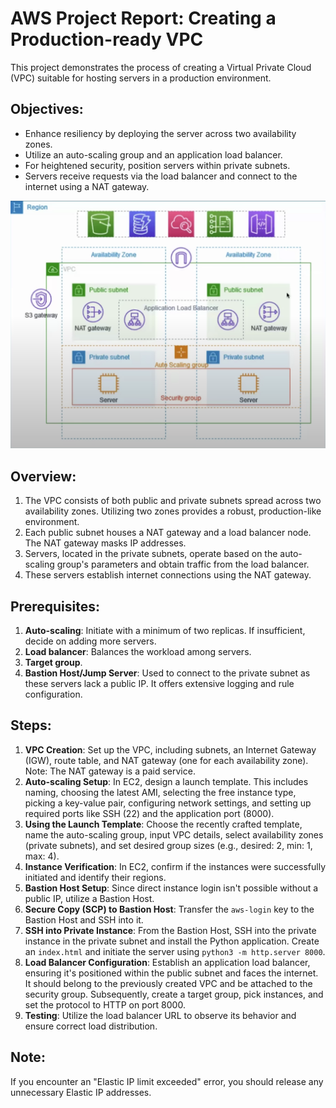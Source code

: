 # AWS Project Report: Creating a Production-ready VPC

This project demonstrates the process of creating a Virtual Private Cloud (VPC) suitable for hosting servers in a production environment.

## Objectives:

- Enhance resiliency by deploying the server across two availability zones.
- Utilize an auto-scaling group and an application load balancer.
- For heightened security, position servers within private subnets.
- Servers receive requests via the load balancer and connect to the internet using a NAT gateway.

![Screenshot of the AWS setup](./p2-vpc-public-private-subnet.png)

## Overview:

1. The VPC consists of both public and private subnets spread across two availability zones. Utilizing two zones provides a robust, production-like environment.
2. Each public subnet houses a NAT gateway and a load balancer node. The NAT gateway masks IP addresses.
3. Servers, located in the private subnets, operate based on the auto-scaling group's parameters and obtain traffic from the load balancer.
4. These servers establish internet connections using the NAT gateway.

## Prerequisites:

1. **Auto-scaling**: Initiate with a minimum of two replicas. If insufficient, decide on adding more servers.
2. **Load balancer**: Balances the workload among servers.
3. **Target group**.
4. **Bastion Host/Jump Server**: Used to connect to the private subnet as these servers lack a public IP. It offers extensive logging and rule configuration.

## Steps:

1. **VPC Creation**: Set up the VPC, including subnets, an Internet Gateway (IGW), route table, and NAT gateway (one for each availability zone). Note: The NAT gateway is a paid service.
2. **Auto-scaling Setup**: In EC2, design a launch template. This includes naming, choosing the latest AMI, selecting the free instance type, picking a key-value pair, configuring network settings, and setting up required ports like SSH (22) and the application port (8000).
3. **Using the Launch Template**: Choose the recently crafted template, name the auto-scaling group, input VPC details, select availability zones (private subnets), and set desired group sizes (e.g., desired: 2, min: 1, max: 4).
4. **Instance Verification**: In EC2, confirm if the instances were successfully initiated and identify their regions.
5. **Bastion Host Setup**: Since direct instance login isn't possible without a public IP, utilize a Bastion Host.
6. **Secure Copy (SCP) to Bastion Host**: Transfer the `aws-login` key to the Bastion Host and SSH into it.
7. **SSH into Private Instance**: From the Bastion Host, SSH into the private instance in the private subnet and install the Python application. Create an `index.html` and initiate the server using `python3 -m http.server 8000`.
8. **Load Balancer Configuration**: Establish an application load balancer, ensuring it's positioned within the public subnet and faces the internet. It should belong to the previously created VPC and be attached to the security group. Subsequently, create a target group, pick instances, and set the protocol to HTTP on port 8000.
9. **Testing**: Utilize the load balancer URL to observe its behavior and ensure correct load distribution.

## Note:

If you encounter an "Elastic IP limit exceeded" error, you should release any unnecessary Elastic IP addresses.

